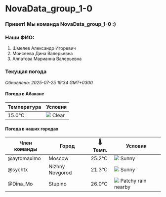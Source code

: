 # NovaData_group_1-0
### Привет! Мы команда NovaData_group_1-0 :)

### Наши ФИО:
1. Шмелев Александр Игоревич
2. Моисеева Дина Валерьевна
3. Алпатова Марианна Валерьевна

### Текущая погода
<!-- WEATHER:START -->
_Обновлено: 2025-07-25 19:34 GMT+0300_

#### Погода в Абакане

| Температура | Условия |
|-------------|----------|
| 15.0°C     | ![](https://cdn.weatherapi.com/weather/64x64/night/113.png) Clear |

#### Погода в наших городах

| Член команды  | Город               | 🌡️ Темп.  | Условия          |
|---------------|---------------------|-----------|--------------------|
| @aytomaximo    | Moscow              |   25.2°C | ![](https://cdn.weatherapi.com/weather/64x64/day/113.png) Sunny        |
| @sychtx        | Nizhny Novgorod     |   21.3°C | ![](https://cdn.weatherapi.com/weather/64x64/day/113.png) Sunny        |
| @Dina_Mo       | Stupino             |   26.0°C | ![](https://cdn.weatherapi.com/weather/64x64/day/176.png) Patchy rain nearby |

<!-- WEATHER:END -->
